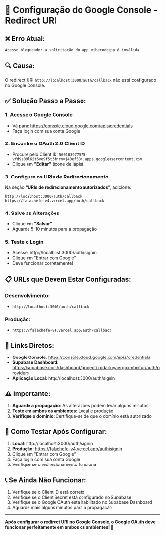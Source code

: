 # 🔧 Configuração do Google Console - Redirect URI

## ❌ **Erro Atual:**

```
Acesso bloqueado: a solicitação do app vibecodeapp é inválida
```

## 🔍 **Causa:**

O redirect URI `http://localhost:3000/auth/callback` não está configurado no Google Console.

## ✅ **Solução Passo a Passo:**

### 1. **Acesse o Google Console**

- Vá para: https://console.cloud.google.com/apis/credentials
- Faça login com sua conta Google

### 2. **Encontre o OAuth 2.0 Client ID**

- Procure pelo Client ID: `560103977575-vfd9s09l6it6ve9f5t3dnrmvj40ef58f.apps.googleusercontent.com`
- Clique em **"Editar"** (ícone de lápis)

### 3. **Configure os URIs de Redirecionamento**

Na seção **"URIs de redirecionamento autorizados"**, adicione:

```
http://localhost:3000/auth/callback
https://falachefe-v4.vercel.app/auth/callback
```

### 4. **Salve as Alterações**

- Clique em **"Salvar"**
- Aguarde 5-10 minutos para a propagação

### 5. **Teste o Login**

- Acesse: http://localhost:3000/auth/signin
- Clique em "Entrar com Google"
- Deve funcionar corretamente!

## 📋 **URLs que Devem Estar Configuradas:**

### **Desenvolvimento:**

- `http://localhost:3000/auth/callback`

### **Produção:**

- `https://falachefe-v4.vercel.app/auth/callback`

## 🔗 **Links Diretos:**

- **Google Console**: https://console.cloud.google.com/apis/credentials
- **Supabase Dashboard**: https://supabase.com/dashboard/project/zpdartuyaergbxmbmtur/auth/providers
- **Aplicação Local**: http://localhost:3000/auth/signin

## ⚠️ **Importante:**

1. **Aguarde a propagação**: As alterações podem levar alguns minutos
2. **Teste em ambos os ambientes**: Local e produção
3. **Verifique o domínio**: Certifique-se de que o domínio está autorizado

## 🧪 **Como Testar Após Configurar:**

1. **Local**: http://localhost:3000/auth/signin
2. **Produção**: https://falachefe-v4.vercel.app/auth/signin
3. Clique em "Entrar com Google"
4. Faça login com sua conta Google
5. Verifique se o redirecionamento funciona

## 📞 **Se Ainda Não Funcionar:**

1. Verifique se o Client ID está correto
2. Verifique se o Client Secret está configurado no Supabase
3. Verifique se o Google OAuth está habilitado no Supabase Dashboard
4. Aguarde mais alguns minutos para a propagação

---

**Após configurar o redirect URI no Google Console, o Google OAuth deve funcionar perfeitamente em ambos os ambientes!** 🚀
